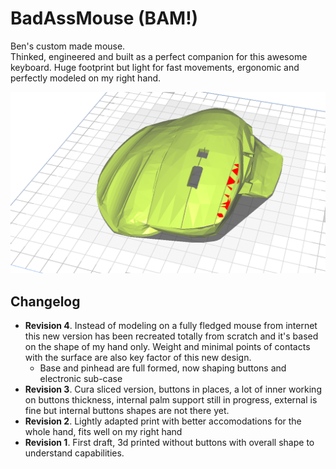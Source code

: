 # BadAssMouse (BAM!)
Ben's custom made mouse.  
Thinked, engineered and built as a perfect companion for this awesome keyboard.
Huge footprint but light for fast movements, ergonomic and perfectly modeled on my right hand.

![project logo](logo.png)


## Changelog

- **Revision 4**. Instead of modeling on a fully fledged mouse from internet this new version has been recreated
  totally from scratch and it's based on the shape of my hand only.   Weight and minimal points of contacts with
  the surface are also key factor of this new design.
    - Base and pinhead are full formed, now shaping buttons and electronic sub-case
- **Revision 3**. Cura sliced version, buttons in places, a lot of inner working on buttons thickness,
    internal palm support still in progress, external is fine but internal buttons shapes are not there yet.
- **Revision 2**. Lightly adapted print with better accomodations for the whole hand, fits well on my right hand
- **Revision 1**. First draft, 3d printed without buttons with overall shape to understand capabilities.
